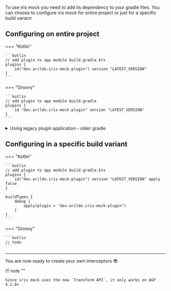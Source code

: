 To use iris mock you need to add its dependency to your gradle files.
You can choose to configure iris mock for entire project or just for a specific build variant:

## Configuring on entire project

=== "Kotlin"

    ```kotlin
    // add plugin to app module build.gradle.kts
    plugins {
        id("dev.arildo.iris-mock-plugin") version "LATEST_VERSION"
    }
    ```

=== "Groovy"

    ```kotlin
    // add plugin to app module build.gradle
    plugins {
        id "dev.arildo.iris-mock-plugin" version "LATEST_VERSION"
    }
    ```
<details>
  <summary>Using legacy plugin application - older gradle</summary>

```kotlin
// build.gradle.kts
buildscript {
    repositories {
        maven { url = uri("https://plugins.gradle.org/m2/") }
    }
    dependencies {
        classpath("dev.arildo:iris-mock-plugin:LATEST_VERSION")
    }
}

apply(plugin = "dev.arildo.iris-mock-plugin")
```
</details>

## Configuring in a specific build variant

=== "Kotlin"

    ```kotlin
    // add plugin to app module build.gradle.kts
    plugins {
        id("dev.arildo.iris-mock-plugin") version "LATEST_VERSION" apply false
    }

    buildTypes {
        debug {
            apply(plugin = "dev.arildo.iris-mock-plugin")
        }
    }
    ```

=== "Groovy"

    ```kotlin
    // todo
    ```

---
You are now ready to create your own interceptors :sunglasses:

!!! note ""

    Since iris mock uses the new `Transform API`, it only works on AGP 4.2.0+

